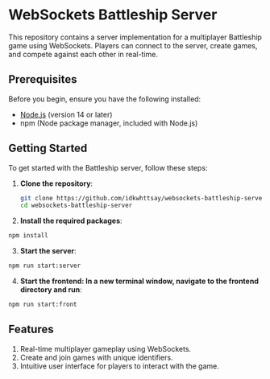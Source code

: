 # WebSockets Battleship Server

This repository contains a server implementation for a multiplayer Battleship game using WebSockets. Players can connect to the server, create games, and compete against each other in real-time.

## Prerequisites

Before you begin, ensure you have the following installed:

- [Node.js](https://nodejs.org/) (version 14 or later)
- npm (Node package manager, included with Node.js)

## Getting Started

To get started with the Battleship server, follow these steps:

1. **Clone the repository**:
   ```bash
   git clone https://github.com/idkwhttsay/websockets-battleship-server.git
   cd websockets-battleship-server
   
2. **Install the required packages**:

```bash
npm install
```

3. **Start the server**:

```bash
npm run start:server
```

4. **Start the frontend: In a new terminal window, navigate to the frontend directory and run**:

```bash
npm run start:front
```

## Features
1. Real-time multiplayer gameplay using WebSockets.
2. Create and join games with unique identifiers.
3. Intuitive user interface for players to interact with the game.